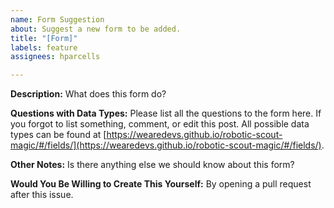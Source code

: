 ```yaml
---
name: Form Suggestion
about: Suggest a new form to be added.
title: "[Form]"
labels: feature
assignees: hparcells

---
```


**Description:**
What does this form do?

**Questions with Data Types:**
Please list all the questions to the form here. If you forgot to list something, comment, or edit this post. All possible data types can be found at [https://wearedevs.github.io/robotic-scout-magic/#/fields/](https://wearedevs.github.io/robotic-scout-magic/#/fields/).

**Other Notes:**
Is there anything else we should know about this form?

**Would You Be Willing to Create This Yourself:**
By opening a pull request after this issue.
